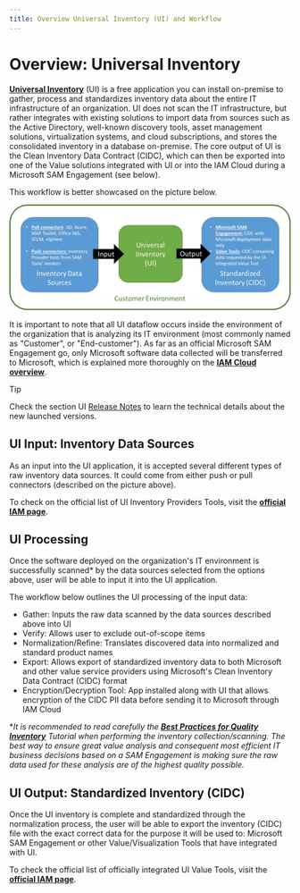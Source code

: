 ```yaml
---
title: Overview Universal Inventory (UI) and Workflow
---
```

# Overview: Universal Inventory

[**Universal Inventory**](https://aka.ms/downloadUI) (UI) is a free application you can install on-premise to gather, process and standardizes inventory data about the entire IT infrastructure of an organization. UI does not scan the IT infrastructure, but rather integrates with existing solutions to import data from sources such as the Active Directory, well-known discovery tools, asset management solutions, virtualization systems, and cloud subscriptions, and stores the consolidated inventory in a database on-premise. The core output of UI is the Clean Inventory Data Contract (CIDC), which can then be exported into one of the Value solutions integrated with UI or into the IAM Cloud during a Microsoft SAM Engagement (see below).

This workflow is better showcased on the picture below.

![Universal Inventory overview dataflow](media/UI_overview.jpg)

It is important to note that all UI dataflow occurs inside the environment of the organization that is analyzing its IT environment (most commonly named as "Customer", or "End-customer"). As far as an official Microsoft SAM Engagement go, only Microsoft software data collected will be transferred to Microsoft, which is explained more thoroughly on the [**IAM Cloud overview**](IAMCloud.md).

>[!TIP]
> Check the section UI [Release Notes](../Tutorials/UI/Release-notes.md) to learn the technical details about the new launched versions.

## UI Input: Inventory Data Sources

As an input into the UI application, it is accepted several different types of raw inventory data sources. It could come from either push or pull connectors (described on the picture above).

To check on the official list of UI Inventory Providers Tools, visit the [**official IAM page**](https://aka.ms/samiam).

## UI Processing

Once the software deployed on the organization's IT environment is successfully scanned* by the data sources selected from the options above, user will be able to input it into the UI application.

The workflow below outlines the UI processing of the input data:

- Gather: Inputs the raw data scanned by the data sources described above into UI
- Verify: Allows user to exclude out-of-scope items
- Normalization/Refine: Translates discovered data into normalized and standard product names
- Export: Allows export of standardized inventory data to both Microsoft and other value service providers using Microsoft's Clean Inventory Data Contract (CIDC) format
- Encryption/Decryption Tool: App installed along with UI that allows encryption of the CIDC PII data before sending it to Microsoft through IAM Cloud

**It is recommended to read carefully the [**Best Practices for Quality Inventory**](../Tutorials/UI/quality.md) Tutorial when performing the inventory collection/scanning. The best way to ensure great value analysis and consequent most efficient IT business decisions based on a SAM Engagement is making sure the raw data used for these analysis are of the highest quality possible.*

## UI Output: Standardized Inventory (CIDC)

Once the UI inventory is complete and standardized through the normalization process, the user will be able to export the inventory (CIDC) file with the exact correct data for the purpose it will be used to: Microsoft SAM Engagement or other Value/Visualization Tools that have integrated with UI.

To check the official list of officially integrated UI Value Tools, visit the [**official IAM page**](https://aka.ms/samiam).
